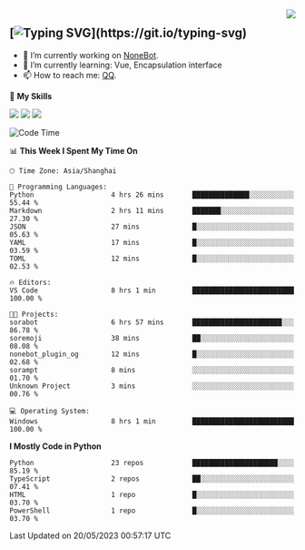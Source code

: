 <a href="#">
  <img align="right" src="https://github-readme-stats.vercel.app/api?username=mute23-code&count_private=true&show_icons=true&bg_color=15,f2f7fd,E0EAFC" />
</a>

[![Typing SVG](https://readme-typing-svg.herokuapp.com?size=25&duration=2500&color=8C43EA&vCenter=true&width=200&height=40&lines=Hi+there+%F0%9F%91%8B%F0%9F%8F%BB;I'm+mute.)](https://git.io/typing-svg)
-----


- 🔭 I’m currently working on [NoneBot](https://github.com/nonebot).
- 🌱 I’m currently learning: Vue, Encapsulation interface
- 📫 How to reach me: [QQ](http://wpa.qq.com/msgrd?v=3&uin=2740324073&site=qq&menu=yes).


🌟 **My Skills** 

![](https://img.shields.io/badge/-Python-3e74a2?style=flat-square&logo=Python&logoColor=fff)
![](https://img.shields.io/badge/-Node.js-339933?style=flat-square&logo=Node.js&logoColor=fff)
![](https://img.shields.io/badge/-Vue-4fc08d?style=flat-square&logo=Vue.js&logoColor=fff)

<!--START_SECTION:waka-->
![Code Time](http://img.shields.io/badge/Code%20Time-152%20hrs%203%20mins-blue)

📊 **This Week I Spent My Time On** 

```text
🕑︎ Time Zone: Asia/Shanghai

💬 Programming Languages: 
Python                   4 hrs 26 mins       ██████████████░░░░░░░░░░░   55.44 % 
Markdown                 2 hrs 11 mins       ███████░░░░░░░░░░░░░░░░░░   27.30 % 
JSON                     27 mins             █░░░░░░░░░░░░░░░░░░░░░░░░   05.63 % 
YAML                     17 mins             █░░░░░░░░░░░░░░░░░░░░░░░░   03.59 % 
TOML                     12 mins             █░░░░░░░░░░░░░░░░░░░░░░░░   02.53 % 

🔥 Editors: 
VS Code                  8 hrs 1 min         █████████████████████████   100.00 % 

🐱‍💻 Projects: 
sorabot                  6 hrs 57 mins       ██████████████████████░░░   86.78 % 
soremoji                 38 mins             ██░░░░░░░░░░░░░░░░░░░░░░░   08.08 % 
nonebot_plugin_og        12 mins             █░░░░░░░░░░░░░░░░░░░░░░░░   02.68 % 
sorampt                  8 mins              ░░░░░░░░░░░░░░░░░░░░░░░░░   01.70 % 
Unknown Project          3 mins              ░░░░░░░░░░░░░░░░░░░░░░░░░   00.76 % 

💻 Operating System: 
Windows                  8 hrs 1 min         █████████████████████████   100.00 % 
```

**I Mostly Code in Python** 

```text
Python                   23 repos            █████████████████████░░░░   85.19 % 
TypeScript               2 repos             ██░░░░░░░░░░░░░░░░░░░░░░░   07.41 % 
HTML                     1 repo              █░░░░░░░░░░░░░░░░░░░░░░░░   03.70 % 
PowerShell               1 repo              █░░░░░░░░░░░░░░░░░░░░░░░░   03.70 % 
```




 Last Updated on 20/05/2023 00:57:17 UTC
<!--END_SECTION:waka-->

